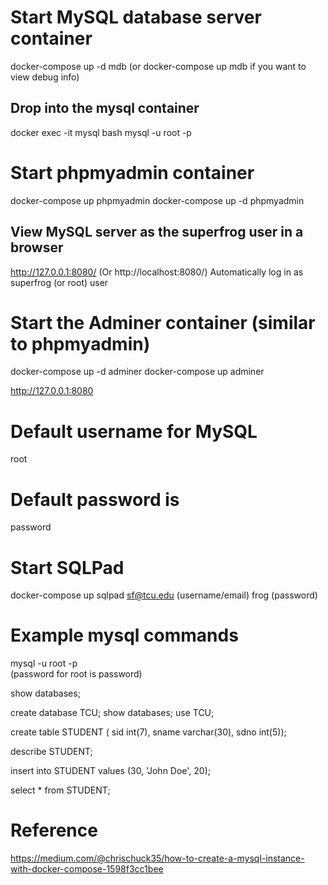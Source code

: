 # Start MySQL database server container
docker-compose up -d mdb
(or docker-compose up mdb if you want to view debug info)

## Drop into the mysql container
docker exec -it mysql bash
mysql -u root -p

<!-- ALTER USER 'superfrog'@'%' IDENTIFIED WITH mysql_native_password BY 'password';
GRANT ALL PRIVILEGES ON tcu.* TO 'superfrog'@'%';
FLUSH PRIVILEGES; -->

# Start phpmyadmin container
docker-compose up phpmyadmin
docker-compose up -d phpmyadmin

## View MySQL server as the superfrog user in a browser
http://127.0.0.1:8080/
(Or http://localhost:8080/)
Automatically log in as superfrog (or root) user




# Start the Adminer container (similar to phpmyadmin)
docker-compose up -d adminer 
docker-compose up adminer 

http://127.0.0.1:8080
# Default username for MySQL 
root	
# Default password is 
password


# Start SQLPad
docker-compose up sqlpad
sf@tcu.edu (username/email)
frog (password)

# Example mysql commands
mysql -u root -p  
(password for root is password)

show databases;

create database TCU;
show databases;
use TCU;

create table STUDENT (
	sid int(7),
	sname varchar(30),
	sdno int(5));

describe STUDENT;


insert into STUDENT values (30, 'John Doe', 20);


select * from STUDENT;


# Reference
https://medium.com/@chrischuck35/how-to-create-a-mysql-instance-with-docker-compose-1598f3cc1bee

